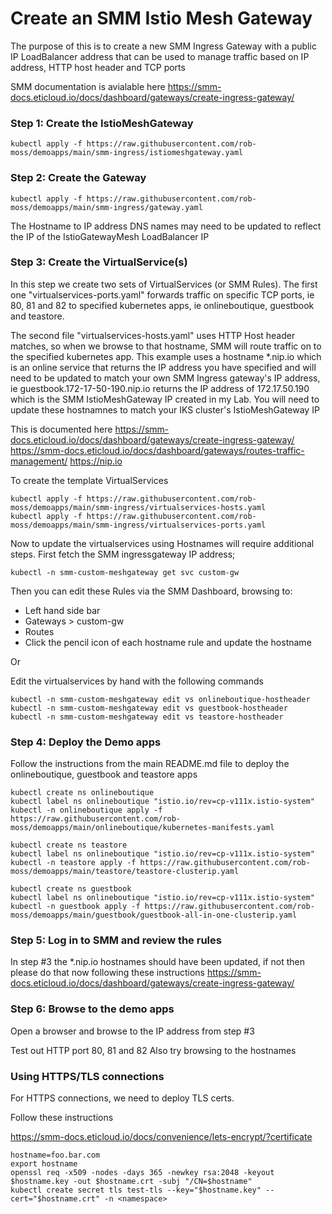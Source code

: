 # Create an SMM Istio Mesh Gateway

The purpose of this is to create a new SMM Ingress Gateway with a public IP LoadBalancer address that can be used to manage traffic based on IP address, HTTP host header and TCP ports


SMM documentation is avialable here
https://smm-docs.eticloud.io/docs/dashboard/gateways/create-ingress-gateway/



### Step 1: Create the IstioMeshGateway
```
kubectl apply -f https://raw.githubusercontent.com/rob-moss/demoapps/main/smm-ingress/istiomeshgateway.yaml
```

### Step 2: Create the Gateway
```
kubectl apply -f https://raw.githubusercontent.com/rob-moss/demoapps/main/smm-ingress/gateway.yaml
```

The Hostname to IP address DNS names may need to be updated to reflect the IP of the IstioGatewayMesh LoadBalancer IP


### Step 3: Create the VirtualService(s)

In this step we create two sets of VirtualServices (or SMM Rules).  The first one  "virtualservices-ports.yaml" forwards traffic on specific TCP ports, ie 80, 81 and 82 to specified kubernetes apps, ie onlineboutique, guestbook and teastore.

The second file "virtualservices-hosts.yaml" uses HTTP Host header matches, so when we browse to that hostname, SMM will route traffic on to the specified kubernetes app. This example uses a hostname *.nip.io which is an online service that returns the IP address you have specified and will need to be updated to match your own SMM Ingress gateway's IP address, ie guestbook.172-17-50-190.nip.io returns the IP address of 172.17.50.190 which is the SMM IstioMeshGateway IP created in my Lab.  You will need to update these hostnamnes to match your IKS cluster's IstioMeshGateway IP

This is documented here 
https://smm-docs.eticloud.io/docs/dashboard/gateways/create-ingress-gateway/
https://smm-docs.eticloud.io/docs/dashboard/gateways/routes-traffic-management/
https://nip.io


To create the template VirtualServices
```
kubectl apply -f https://raw.githubusercontent.com/rob-moss/demoapps/main/smm-ingress/virtualservices-hosts.yaml
kubectl apply -f https://raw.githubusercontent.com/rob-moss/demoapps/main/smm-ingress/virtualservices-ports.yaml
```

Now to update the virtualservices using Hostnames will require additional steps.  First fetch the SMM ingressgateway IP address;
```
kubectl -n smm-custom-meshgateway get svc custom-gw
```

Then you can edit these Rules via the SMM Dashboard, browsing to:
- Left hand side bar
- Gateways > custom-gw
- Routes
- Click the pencil icon of each hostname rule and update the hostname

Or

Edit the virtualservices by hand with the following commands
```
kubectl -n smm-custom-meshgateway edit vs onlineboutique-hostheader
kubectl -n smm-custom-meshgateway edit vs guestbook-hostheader
kubectl -n smm-custom-meshgateway edit vs teastore-hostheader
```


### Step 4: Deploy the Demo apps
Follow the instructions from the main README.md file to deploy the onlineboutique, guestbook and teastore apps

```
kubectl create ns onlineboutique
kubectl label ns onlineboutique "istio.io/rev=cp-v111x.istio-system"
kubectl -n onlineboutique apply -f https://raw.githubusercontent.com/rob-moss/demoapps/main/onlineboutique/kubernetes-manifests.yaml

kubectl create ns teastore
kubectl label ns onlineboutique "istio.io/rev=cp-v111x.istio-system"
kubectl -n teastore apply -f https://raw.githubusercontent.com/rob-moss/demoapps/main/teastore/teastore-clusterip.yaml

kubectl create ns guestbook
kubectl label ns onlineboutique "istio.io/rev=cp-v111x.istio-system"
kubectl -n guestbook apply -f https://raw.githubusercontent.com/rob-moss/demoapps/main/guestbook/guestbook-all-in-one-clusterip.yaml
```


### Step 5: Log in to SMM and review the rules

In step #3 the *.nip.io hostnames should have been updated, if not then please do that now following these instructions
https://smm-docs.eticloud.io/docs/dashboard/gateways/create-ingress-gateway/

### Step 6: Browse to the demo apps

Open a browser and browse to the IP address from step #3

Test out HTTP port 80, 81 and 82
Also try browsing to the hostnames


### Using HTTPS/TLS connections
For HTTPS connections, we need to deploy TLS certs.  

Follow these instructions

https://smm-docs.eticloud.io/docs/convenience/lets-encrypt/?certificate


```
hostname=foo.bar.com
export hostname
openssl req -x509 -nodes -days 365 -newkey rsa:2048 -keyout $hostname.key -out $hostname.crt -subj "/CN=$hostname"
kubectl create secret tls test-tls --key="$hostname.key" --cert="$hostname.crt" -n <namespace>
```

